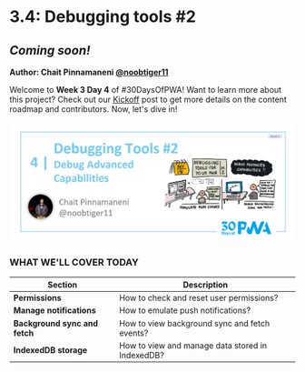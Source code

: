 # 3.4: Debugging tools #2

## *Coming soon!*

**Author: Chait Pinnamaneni [@noobtiger11](https://twitter.com/noobtiger11)**

Welcome to **Week 3 Day 4** of #30DaysOfPWA! Want to learn more about this project? Check out our [Kickoff](../kickoff.md) post to get more details on the content roadmap and contributors. Now, let's dive in!

![image of title and author.](_media/day-04.jpg)

### WHAT WE'LL COVER TODAY

| Section | Description |
| ------- | ----------- |
| **Permissions** | How to check and reset user permissions? |
| **Manage notifications** | How to emulate push notifications? |
| **Background sync and fetch** | How to view background sync and fetch events? |
| **IndexedDB storage** | How to view and manage data stored in IndexedDB? |
